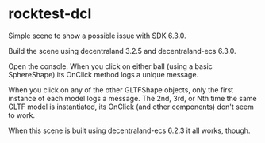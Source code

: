 # rocktest-dcl
Simple scene to show a possible issue with SDK 6.3.0.

Build the scene using decentraland 3.2.5 and decentraland-ecs 6.3.0.

Open the console. When you click on either ball (using a basic SphereShape) its OnClick method logs a unique message.

When you click on any of the other GLTFShape objects, only the first instance of each model logs a message. The 2nd, 3rd, or Nth time the same GLTF model is instantiated, its OnClick (and other components) don't seem to work.

When this scene is built using decentraland-ecs 6.2.3 it all works, though.

